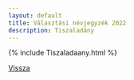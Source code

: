 ```yaml
---
layout: default
title: Választási névjegyzék 2022
description: Tiszaladány
---
```


{% include Tiszaladaany.html %}

[Vissza](./)